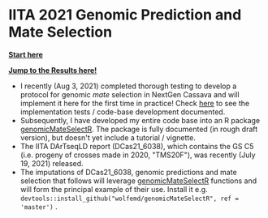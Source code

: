 # IITA 2021 Genomic Prediction and Mate Selection

[**Start here**](https://wolfemd.github.io/IITA_2021GS/)

[**Jump to the Results here!**](https://wolfemd.github.io/IITA_2021GS/07-Results.html)

-   I recently (Aug 3, 2021) completed thorough testing to develop a protocol for genomic *mate* selection in NextGen Cassava and will implement it here for the first time in practice! Check [here](https://wolfemd.github.io/implementGMSinCassava/) to see the implementation tests / code-base development documented.
-   Subsequently, I have developed my entire code base into an R package [genomicMateSelectR](https://wolfemd.github.io/genomicMateSelectR/index.html). The package is fully documented (in rough draft version), but doesn't yet include a tutorial / vignette.
-   The IITA DArTseqLD report (DCas21_6038), which contains the GS C5 (i.e. progeny of crosses made in 2020, "TMS20F"), was recently (July 19, 2021) released.
-   The imputations of DCas21_6038, genomic predictions and mate selection that follows will leverage [genomicMateSelectR](https://wolfemd.github.io/genomicMateSelectR/index.html) functions and will form the principal example of their use. Install it e.g. `devtools::install_github("wolfemd/genomicMateSelectR", ref = 'master')` .

